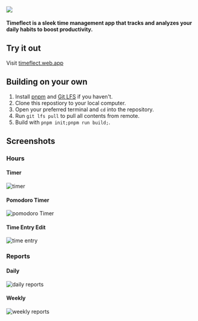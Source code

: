 # <img src="./assets/images/title_github.png">

**Timeflect is a sleek time management app that tracks and analyzes your daily habits to boost productivity.**

## Try it out

Visit [timeflect.web.app](https://timeflect.web.app/)

## Building on your own
1. Install [pnpm](https://pnpm.io/installation) and [Git LFS](https://git-lfs.com/) if you haven't.
2. Clone this repostiory to your local computer.
3. Open your preferred terminal and `cd` into the repository.
4. Run `git lfs pull` to pull all contents from remote.
5. Build with `pnpm init;pnpm run build;`.

## Screenshots

### Hours

#### Timer

![timer](./assets/images/screenshot_hours_timer.png)

#### Pomodoro Timer

![pomodoro Timer](./assets/images/screenshot_hours_pomodoro.png)

#### Time Entry Edit

![time entry](./assets/images/screenshot_hours_time-entry.png)

### Reports

#### Daily

![daily reports](./assets/images/screenshot_reports_daily.png)

#### Weekly

![weekly reports](./assets/images/screenshot_reports_weekly.png)
